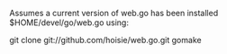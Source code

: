 Assumes a current version of web.go has been installed $HOME/devel/go/web.go using:

  git clone git://github.com/hoisie/web.go.git
  gomake

